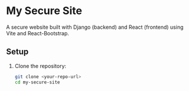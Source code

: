 # My Secure Site

A secure website built with Django (backend) and React (frontend) using Vite and React-Bootstrap.

## Setup
1. Clone the repository:
   ```bash
   git clone <your-repo-url>
   cd my-secure-site